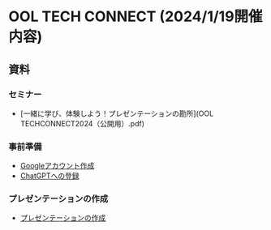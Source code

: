 # OOL TECH CONNECT (2024/1/19開催内容)

## 資料

### セミナー

- [一緒に学び、体験しよう！プレゼンテーションの勘所](OOL TECHCONNECT2024（公開用）.pdf)

### 事前準備

- [Googleアカウント作成](Preparation/GoogleAccount.md)
- [ChatGPTへの登録](Preparation/ChatGPTSignUp.md)

### プレゼンテーションの作成

- [プレゼンテーションの作成](Presentation/Presentation.md)

